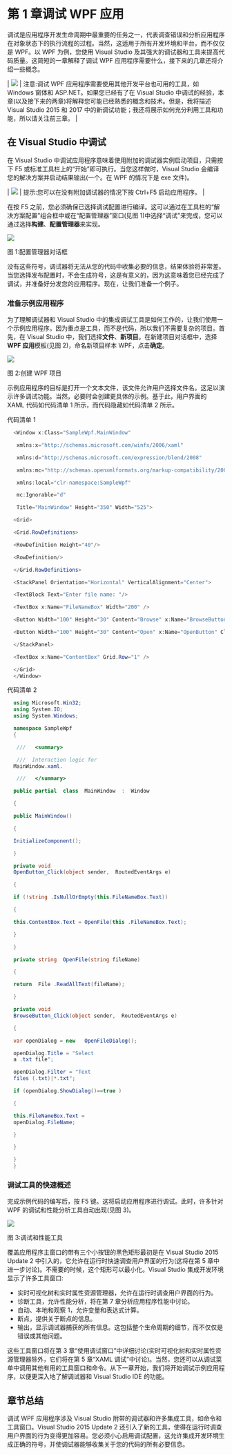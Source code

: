 # 第 1 章调试 WPF 应用

调试是应用程序开发生命周期中最重要的任务之一，代表调查错误和分析应用程序在对象状态下的执行流程的过程。当然，这适用于所有开发环境和平台，而不仅仅是 WPF。以 WPF 为例，您使用 Visual Studio 及其强大的调试器和工具来提高代码质量。这简短的一章解释了调试 WPF 应用程序需要什么，接下来的几章还将介绍一些概念。

| ![](img/note.png) | 注意:调试 WPF 应用程序需要使用其他开发平台也可用的工具，如 Windows 窗体和 ASP.NET。如果您已经有了在 Visual Studio 中调试的经验，本章(以及接下来的两章)将解释您可能已经熟悉的概念和技术。但是，我将描述 Visual Studio 2015 和 2017 中的新调试功能；我还将展示如何充分利用工具和功能，所以请关注前三章。 |

## 在 Visual Studio 中调试

在 Visual Studio 中调试应用程序意味着使用附加的调试器实例启动项目，只需按下 F5 或标准工具栏上的“开始”即可执行。当您这样做时，Visual Studio 会编译您的解决方案并启动结果输出(一个。在 WPF 的情况下是 exe 文件)。

| ![](img/tip.png) | 提示:您可以在没有附加调试器的情况下按 Ctrl+F5 启动应用程序。 |

在按 F5 之前，您必须确保已选择调试配置进行编译。这可以通过在工具栏的“解决方案配置”组合框中或在“配置管理器”窗口(见图 1)中选择“调试”来完成，您可以通过选择**构建**、**配置管理器**来实现。

![](img/image003.jpg)

图 1:配置管理器对话框

没有这些符号，调试器将无法从您的代码中收集必要的信息，结果体验将非常差。当您选择发布配置时，不会生成符号，这是有意义的，因为这意味着您已经完成了调试，并准备好分发您的应用程序。现在，让我们准备一个例子。

### 准备示例应用程序

为了理解调试器和 Visual Studio 中的集成调试工具是如何工作的，让我们使用一个示例应用程序。因为重点是工具，而不是代码，所以我们不需要复杂的项目。首先，在 Visual Studio 中，我们选择**文件**、**新项目**。在新建项目对话框中，选择 **WPF 应用**模板(见图 2)，命名新项目样本 WPF，点击**确定**。

![](img/image004.png)

图 2:创建 WPF 项目

示例应用程序的目标是打开一个文本文件，该文件允许用户选择文件名。这足以演示许多调试功能。当然，必要时会创建更具体的示例。基于此，用户界面的 XAML 代码如代码清单 1 所示，而代码隐藏如代码清单 2 所示。

代码清单 1

```cs
  <Window x:Class="SampleWpf.MainWindow"

   xmlns:x="http://schemas.microsoft.com/winfx/2006/xaml"

   xmlns:d="http://schemas.microsoft.com/expression/blend/2008"

   xmlns:mc="http://schemas.openxmlformats.org/markup-compatibility/2006"

   xmlns:local="clr-namespace:SampleWpf"

   mc:Ignorable="d"

   Title="MainWindow" Height="350" Width="525">

  <Grid>

  <Grid.RowDefinitions>

  <RowDefinition Height="40"/>

  <RowDefinition/>

  </Grid.RowDefinitions>

  <StackPanel Orientation="Horizontal" VerticalAlignment="Center">

  <TextBlock Text="Enter file name: "/>

  <TextBox x:Name="FileNameBox" Width="200" />

  <Button Width="100" Height="30" Content="Browse" x:Name="BrowseButton" Click="BrowseButton_Click"/>

  <Button Width="100" Height="30" Content="Open" x:Name="OpenButton" Click="OpenButton_Click"/>

  </StackPanel>

  <TextBox x:Name="ContentBox" Grid.Row="1" />

  </Grid>
  </Window>

```

代码清单 2

```cs
  using Microsoft.Win32;
  using System.IO;
  using System.Windows;

  namespace SampleWpf
  {

   ///   <summary>

   ///  Interaction logic for
  MainWindow.xaml.

   ///   </summary>

  public partial  class  MainWindow  :  Window

  {

  public MainWindow()

  {

  InitializeComponent();

  }

  private void
  OpenButton_Click(object sender,  RoutedEventArgs e)

  {

  if (!string .IsNullOrEmpty(this.FileNameBox.Text))

  {

  this.ContentBox.Text = OpenFile(this .FileNameBox.Text);

  }

  }

  private string  OpenFile(string fileName)

  {

  return  File .ReadAllText(fileName); 

  }

  private void
  BrowseButton_Click(object sender,  RoutedEventArgs e)

  {

  var openDialog = new   OpenFileDialog();

  openDialog.Title = "Select
  a .txt file";

  openDialog.Filter = "Text
  files (.txt)|*.txt";

  if (openDialog.ShowDialog()==true )

  {

  this.FileNameBox.Text =
  openDialog.FileName;

  }

  }

  }
  }

```

### 调试工具的快速概述

完成示例代码的编写后，按 F5 键。这将启动应用程序进行调试。此时，许多针对 WPF 的调试和性能分析工具自动出现(见图 3)。

![](img/image005.jpg)

图 3:调试和性能工具

覆盖应用程序主窗口的带有三个小按钮的黑色矩形最初是在 Visual Studio 2015 Update 2 中引入的，它允许在运行时快速调查用户界面的行为(这将在第 5 章中进一步讨论)。不需要的时候，这个矩形可以最小化。Visual Studio 集成开发环境显示了许多工具窗口:

*   实时可视化树和实时属性资源管理器，允许在运行时调查用户界面的行为。
*   诊断工具，允许性能分析，将在第 7 章分析应用程序性能中讨论。
*   自动、本地和观察 1，允许变量和表达式计算。
*   断点，提供关于断点的信息。
*   输出，显示调试器捕获的所有信息。这包括整个生命周期的细节，而不仅仅是错误或其他问题。

这些工具窗口将在第 3 章“使用调试窗口”中详细讨论(实时可视化树和实时属性资源管理器除外，它们将在第 5 章“XAML 调试”中讨论)。当然，您还可以从调试菜单中调用其他有用的工具窗口和命令。从下一章开始，我们将开始调试示例应用程序，以便更深入地了解调试器和 Visual Studio IDE 的功能。

## 章节总结

调试 WPF 应用程序涉及 Visual Studio 附带的调试器和许多集成工具，如命令和工具窗口。Visual Studio 2015 Update 2 还引入了新的工具，使得在运行时调查用户界面的行为变得更加容易。您必须小心启用调试配置，这允许集成开发环境生成正确的符号，并使调试器能够收集关于您的代码的所有必要信息。